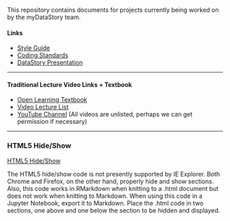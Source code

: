 
This repository contains documents for projects currently being worked on by the myDataStory team.

#### Links

- [Style Guide](https://github.com/mydatastory/stories/blob/master/doc/style_guide.pptx)
- [Coding Standards](https://github.com/mydatastory/shared_projects/blob/master/doc/coding_standards.docx)
- [DataStory Presentation](https://github.com/danielsmaxwell/presentations/blob/master/_datastory/data_story_presentation.pptx)

---------------------------------------------------------------------------
#### Traditional Lecture Video Links + Textbook

- [Open Learning Textbook](https://bolt.mph.ufl.edu/)
- [Video Lecture List](https://bolt.mph.ufl.edu/category/important-concepts/dr-cantrells-lectures/)
- [YouTube Channel](https://www.youtube.com/channel/UC8njmeQtGADDYZOsLtft1DA/featured) (All videos are unlisted, perhaps we can get permission if necessary)

---------------------------------------------------------------------------
### HTML5 Hide/Show
[HTML5 Hide/Show](http://html5doctor.com/the-details-and-summary-elements/)

The HTML5 hide/show code is not presently supported by IE Explorer.  Both Chrome and Firefox, on the other hand, properly hide and show sections.  Also, this code works in RMarkdown when knitting to a .html document but does not work when knitting to Markdown.  When using this code in a Jupyter Notebook, export it to Markdown.  Place the .html code in two sections, one above and one below the section to be hidden and displayed. 
